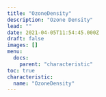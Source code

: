 ```yaml
---
title: "OzoneDensity"
description: "Ozone Density"
lead: ""
date: 2021-04-05T11:54:45.000Z
draft: false
images: []
menu:
  docs:
    parent: "characteristic"
toc: true
characteristic:
  name: "OzoneDensity"
---
```

